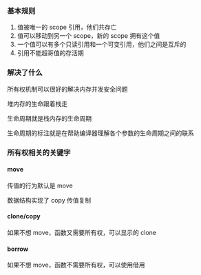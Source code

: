 ### 基本规则
1. 值被唯一的 scope 引用，他们共存亡
2. 值可以移动到另一个 scope，新的 scope 拥有这个值
3. 一个值可以有多个只读引用和一个可变引用，他们之间是互斥的
4. 引用不能超哥值的存活期

### 解决了什么
所有权机制可以很好的解决内存并发安全问题

堆内存的生命跟着栈走

生命周期就是栈内存的生命周期

生命周期的标注就是在帮助编译器理解各个参数的生命周期之间的联系


### 所有权相关的关键字

#### move
传值的行为默认是 move

数据结构实现了 copy 传值复制

#### clone/copy

如果不想 move，函数又需要所有权，可以显示的 clone 


#### borrow

如果不想 move，函数不需要所有权，可以使用借用



